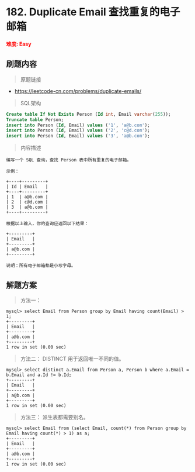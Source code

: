 # 182. Duplicate Email 查找重复的电子邮箱

**<font color=red>难度: Easy</font>**

## 刷题内容

> 原题链接

* https://leetcode-cn.com/problems/duplicate-emails/

> SQL架构

```sql
Create table If Not Exists Person (Id int, Email varchar(255));
Truncate table Person;
insert into Person (Id, Email) values ('1', 'a@b.com');
insert into Person (Id, Email) values ('2', 'c@d.com');
insert into Person (Id, Email) values ('3', 'a@b.com');
```

> 内容描述

```
编写一个 SQL 查询，查找 Person 表中所有重复的电子邮箱。

示例：

+----+---------+
| Id | Email   |
+----+---------+
| 1  | a@b.com |
| 2  | c@d.com |
| 3  | a@b.com |
+----+---------+

根据以上输入，你的查询应返回以下结果：

+---------+
| Email   |
+---------+
| a@b.com |
+---------+

说明：所有电子邮箱都是小写字母。
```

## 解题方案

> 方法一：
>

```mysql
mysql> select Email from Person group by Email having count(Email) > 1;
+---------+
| Email   |
+---------+
| a@b.com |
+---------+
1 row in set (0.00 sec)
```



> 方法二： DISTINCT 用于返回唯一不同的值。


```mysql
mysql> select distinct a.Email from Person a, Person b where a.Email = b.Email and a.Id != b.Id;
+---------+
| Email   |
+---------+
| a@b.com |
+---------+
1 row in set (0.00 sec)
```



> 方法三： 派生表都需要别名。

```mysql
mysql> select Email from (select Email, count(*) from Person group by Email having count(*) > 1) as a;
+---------+
| Email   |
+---------+
| a@b.com |
+---------+
1 row in set (0.00 sec)
```


